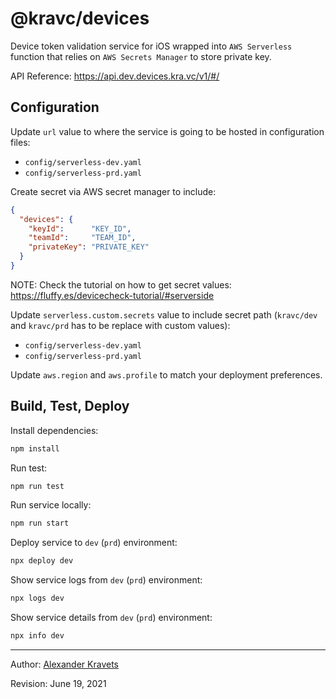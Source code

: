 # @kravc/devices

Device token validation service for iOS wrapped into `AWS Serverless` function
that relies on `AWS Secrets Manager` to store private key.

API Reference: https://api.dev.devices.kra.vc/v1/#/


## Configuration

Update `url` value to where the service is going to be hosted in configuration
files:

- `config/serverless-dev.yaml`
- `config/serverless-prd.yaml`

Create secret via AWS secret manager to include:

```json
{
  "devices": {
    "keyId":      "KEY_ID",
    "teamId":     "TEAM_ID",
    "privateKey": "PRIVATE_KEY"
  }
}
```

NOTE: Check the tutorial on how to get secret values:
      https://fluffy.es/devicecheck-tutorial/#serverside

Update `serverless.custom.secrets` value to include secret path (`kravc/dev` and
`kravc/prd` has to be replace with custom values):

- `config/serverless-dev.yaml`
- `config/serverless-prd.yaml`

Update `aws.region` and `aws.profile` to match your deployment preferences.


## Build, Test, Deploy

Install dependencies:

```sh
npm install
```

Run test:

```sh
npm run test
```

Run service locally:

```sh
npm run start
```

Deploy service to `dev` (`prd`) environment:

```sh
npx deploy dev
```

Show service logs from `dev` (`prd`) environment:

```sh
npx logs dev
```

Show service details from `dev` (`prd`) environment:

```sh
npx info dev
```


---

Author: [Alexander Kravets](mailto:a@kra.vc)

Revision: June 19, 2021
